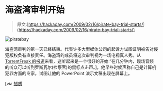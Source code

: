 # 海盗湾审判开始

> 原文:[https://hackaday.com/2009/02/16/pirate-bay-trial-starts/](https://hackaday.com/2009/02/16/pirate-bay-trial-starts/)

![piratebay](../Images/0a886d788c287c27ece06863ced5c7f5.png "piratebay")

海盗湾审判的第一天已经结束。代表许多大型媒体公司的起诉方试图证明被告对侵犯版权负有直接责任。海盗湾的成员将这次审判视为一场电视真人秀。从 [TorrentFreak 的报道](http://torrentfreak.com/the-pirate-bay-trial-first-day-in-court/ "The Pirate Bay Trial - First Day in Court | TorrentFreak")来看，这听起来是一个很好的开始:“在几分钟内，现场音频的听众可以听到罗斯瓦尔(检察官)的鼠标点击声。]，他早些时候声称自己是计算机犯罪方面的专家，试图让他的 PowerPoint 演示文稿出现在屏幕上。

[via [蜡质](http://waxy.org/links/ "Links Miniblog")